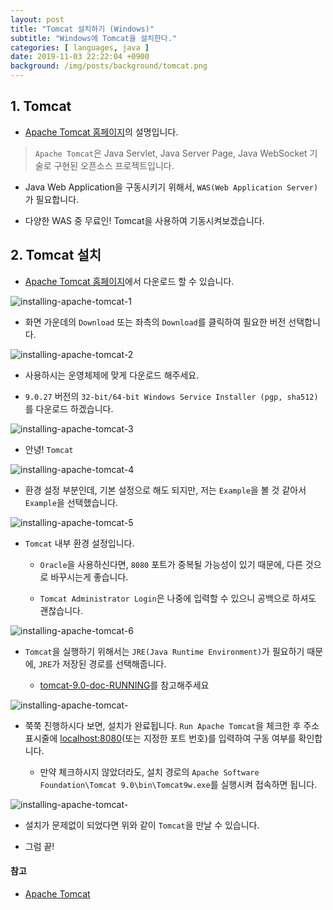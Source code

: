 ```yaml
---
layout: post
title: "Tomcat 설치하기 (Windows)"
subtitle: "Windows에 Tomcat을 설치한다."
categories: [ languages, java ]
date: 2019-11-03 22:22:04 +0900
background: /img/posts/background/tomcat.png
---
```


## 1. Tomcat

- [Apache Tomcat 홈페이지](http://tomcat.apache.org/)의 설명입니다.

> `Apache Tomcat`은 Java Servlet, Java Server Page, Java WebSocket 기술로 구현된 오픈소스 프로젝트입니다.

- Java Web Application을 구동시키기 위해서, `WAS(Web Application Server)`가 필요합니다.

- 다양한 WAS 중 무료인! Tomcat을 사용하여 기동시켜보겠습니다.

## 2. Tomcat 설치

- [Apache Tomcat 홈페이지](https://tomcat.apache.org/)에서 다운로드 할 수 있습니다.

![installing-apache-tomcat-1](/img/posts/languages/java/installing-apache-tomcat-1.png)

- 화면 가운데의 `Download` 또는 좌측의 `Download`를 클릭하여 필요한 버전 선택합니다.

![installing-apache-tomcat-2](/img/posts/languages/java/installing-apache-tomcat-2.png)

- 사용하시는 운영체제에 맞게 다운로드 해주세요.

- `9.0.27` 버전의 `32-bit/64-bit Windows Service Installer (pgp, sha512)`를 다운로드 하겠습니다.

![installing-apache-tomcat-3](/img/posts/languages/java/installing-apache-tomcat-3.png)

- 안녕! `Tomcat`

![installing-apache-tomcat-4](/img/posts/languages/java/installing-apache-tomcat-4.png)

- 환경 설정 부분인데, 기본 설정으로 해도 되지만, 저는 `Example`을 볼 것 같아서 `Example`을 선택했습니다.

![installing-apache-tomcat-5](/img/posts/languages/java/installing-apache-tomcat-5.png)

- `Tomcat` 내부 환경 설정입니다. 

  - `Oracle`을 사용하신다면, `8080` 포트가 중복될 가능성이 있기 때문에, 다른 것으로 바꾸시는게 좋습니다.

  - `Tomcat Administrator Login`은 나중에 입력할 수 있으니 공백으로 하셔도 괜찮습니다.

![installing-apache-tomcat-6](/img/posts/languages/java/installing-apache-tomcat-6.png)

- `Tomcat`을 실행하기 위해서는 `JRE(Java Runtime Environment)`가 필요하기 때문에, `JRE`가 저장된 경로를 선택해줍니다.

  - [tomcat-9.0-doc-RUNNING](http://tomcat.apache.org/tomcat-9.0-doc/RUNNING.txt)를 참고해주세요

![installing-apache-tomcat-](/img/posts/languages/java/installing-apache-tomcat-7.png)

- 쭉쭉 진행하시다 보면, 설치가 완료됩니다. `Run Apache Tomcat`을 체크한 후 주소표시줄에 [localhost:8080](https://localhost:8080)(또는 지정한 포트 번호)를 입력하여 구동 여부를 확인합니다.

  - 만약 체크하시지 않았더라도, 설치 경로의 `Apache Software Foundation\Tomcat 9.0\bin\Tomcat9w.exe`를 실행시켜 접속하면 됩니다.

![installing-apache-tomcat-](/img/posts/languages/java/installing-apache-tomcat-8.png)

- 설치가 문제없이 되었다면 위와 같이 `Tomcat`을 만날 수 있습니다.

- 그럼 끝!

#### 참고

- [Apache Tomcat](http://tomcat.apache.org/)
